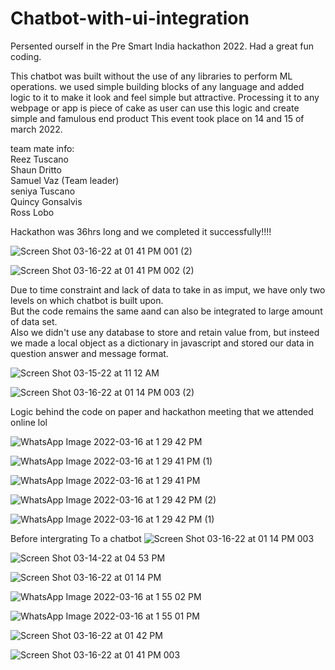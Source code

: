 # Chatbot-with-ui-integration


Persented ourself in the Pre Smart India hackathon 2022. Had a great fun coding.

This chatbot was built without the use of any libraries to perform ML operations. we used simple building blocks of any language and added logic to it to 
make it look and feel simple but attractive. Processing it to any webpage or app is piece of cake as user can use this logic and create simple and famulous end product
This event took place on 14 and 15 of march 2022.





team mate info:
<br>
Reez Tuscano
<br>
Shaun Dritto
<br>
Samuel Vaz (Team leader)
<br>
seniya Tuscano
<br>
Quincy Gonsalvis
<br>
Ross Lobo


Hackathon was 36hrs long and we completed it successfully!!!!




![Screen Shot 03-16-22 at 01 41 PM 001 (2)](https://user-images.githubusercontent.com/100014146/158545862-610404c9-5648-4ba4-91a1-47ddf099a1e0.PNG)



![Screen Shot 03-16-22 at 01 41 PM 002 (2)](https://user-images.githubusercontent.com/100014146/158545872-0763ed6d-3421-428a-9563-2017ef085a9f.PNG)


Due to time constraint and lack of data to take in as imput, we have only two levels on which chatbot is built upon.
<br> 
But the code remains the same aand can also be integrated to large amount of data set.
<br>
Also we didn't use any database to store and retain value from, but insteed we made a local object as a dictionary in javascript and stored our data in question answer and message format.


![Screen Shot 03-15-22 at 11 12 AM](https://user-images.githubusercontent.com/100014146/158542262-8f7ae6bc-fd00-40ed-bfe6-2e4980118d11.PNG)



![Screen Shot 03-16-22 at 01 14 PM 003 (2)](https://user-images.githubusercontent.com/100014146/158542273-85d627a1-5761-4a74-8f93-12887090a5f4.PNG)




Logic behind the code on paper and hackathon meeting that we attended online lol




![WhatsApp Image 2022-03-16 at 1 29 42 PM](https://user-images.githubusercontent.com/100014146/158543671-ee3119e8-3e06-41da-a64e-f159ba515a7a.jpeg)



![WhatsApp Image 2022-03-16 at 1 29 41 PM (1)](https://user-images.githubusercontent.com/100014146/158543672-852ee989-f94d-4f71-89fd-cd2e8b165bce.jpeg)




![WhatsApp Image 2022-03-16 at 1 29 41 PM](https://user-images.githubusercontent.com/100014146/158543674-2131c221-e0e8-4938-9668-0fcbc8d116e5.jpeg)



![WhatsApp Image 2022-03-16 at 1 29 42 PM (2)](https://user-images.githubusercontent.com/100014146/158543677-522f0338-d9a1-447b-ab07-3f66b16196c9.jpeg)



![WhatsApp Image 2022-03-16 at 1 29 42 PM (1)](https://user-images.githubusercontent.com/100014146/158543668-0d578eb4-fc24-46a6-8a3a-1deed506c569.jpeg)


 Before intergrating To a chatbot 
![Screen Shot 03-16-22 at 01 14 PM 003](https://user-images.githubusercontent.com/100014146/158542278-c47924d0-cf82-462e-90e2-b23b79c69b4c.PNG)


![Screen Shot 03-14-22 at 04 53 PM](https://user-images.githubusercontent.com/100014146/158542291-bd691402-ae99-4752-a713-2541b25a564d.PNG)


![Screen Shot 03-16-22 at 01 14 PM](https://user-images.githubusercontent.com/100014146/158542284-1d8ed58c-d84a-45d4-84a2-d605debf6a82.PNG)


![WhatsApp Image 2022-03-16 at 1 55 02 PM](https://user-images.githubusercontent.com/100014146/158547740-29a73c11-f3da-4a35-ab31-1685ef2eabe3.jpeg)


![WhatsApp Image 2022-03-16 at 1 55 01 PM](https://user-images.githubusercontent.com/100014146/158547745-c6ca6064-1633-4d4f-8484-695303d00eaa.jpeg)


![Screen Shot 03-16-22 at 01 42 PM](https://user-images.githubusercontent.com/100014146/158545927-9dbf6204-af73-4485-bbf3-0e6470869893.PNG)


![Screen Shot 03-16-22 at 01 41 PM 003](https://user-images.githubusercontent.com/100014146/158545934-8b34a8bd-bed7-4489-abf1-300dd7014bb4.PNG)



